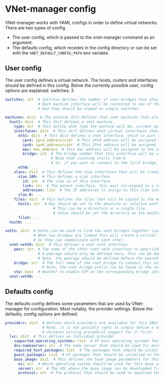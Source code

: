 # VNet-manager config
VNet-manager works with YAML configs in order to define virtual networks. There are two types of config.
- The user config, which is passed to the vnet-manager command as an argument.
- The defaults config, which recedes in the config directory or can be set with the `VNET_DEFAULT_CONFIG_PATH` env variable.

## User config
The user config defines a virtual network. The hosts, routers and interfaces should be defined in this config.
Below the currently possible user, config options are explained.
switches: 3

```yaml
switches: int  # Switches defines the number of vnet-bridges that should be created.
               # Each machine interface will be connected to one of these bridges.
               # And they should be viewed as simple switches.

machines: dict  # The machine dict defines that vnet machines that are part of this virtual network.
  host1: dict  # This dict defines a vnet machine.
    type: str  # This define what type the machine will be, current options are host or router.
    interfaces: dict  # This dict defines what virtual interfaces should be assigned to a machine.
      eth1: dict  # This dict defines a vnet interface, which is part of a vnet machine.
        ipv4: ipv4_address/cidr  # This IPv4 address will be assigned to the interface.
        ipv6: ipv6_address/cidr  # This IPv6 address will be assigned to the interface (optional).
        mac: mac_address  # This mac address will be assigned to the interface.
        bridge: int  # The bridge number that this interface will be connected to.
                     # Note that counting starts from 0.
                     # So, if you want to connect to the first bridge, this value should be set to 0.
      ethN: ...
    vlans: dict  # This defines the vlan interfaces that will be created on the machine (optional).
      vlan.100:  # This defines a vlan interface
        id: int  # The vlan id of this interface.
        link: str  # The parent interface, this must correspond to a interface configured above.
        addresses: list  # The IP addresses to assign to this vlan interface (optional).
      vlan.N: ...
    files: dict  # This defines the files that will be copied to the machine (optional).
      host1: str  # Key should be set to the absolute or relative path as seen from the user config.
                      # This can be a directory or a single file.
                      # Value should be set the directory on the machine to copy the file(s) to.
      fileX: ...
  hostN: ...

veths: dict  # Veths can be used to link two vnet bridges together (optional).
             # When two bridges are linked this will create a virtual link between the two bridges.
             # So they can communicate with each other.
  vnet-veth0: dict  # This defines a vnet veth interface
    peer: str  # The name of the other vnet veth interface to peer/link with.
               # A peerage should only be defined once, this can be done on either vnet veth interface.
               # Note, the peerage should be defined before the peered interface is defined.
    bridge: str  # The full name of the vnet bridge to connect this veth interface to.
                 # Note, the vnet bridge prefix can be found in the settings (default: vnet-br).
    stp: bool  # Weather to enable STP on the corresponding bridge interface (optional).
  vnet-vethN: ...
```

## Defaults config
The defaults config defines some parameters that are used by VNet-manager for configuration. Most notably, the provider settings.
Below the defaults, config options are defined.

```yaml
providers: dict  # Defines which providers are available for this VNet-manager instance.
                 # Note, it is not possible (yet) to simply define a new provider here,
                 # whiteout witting procedural support for it first.
  lxc: dict  # This defines an individual provider.
    supported_operating_systems: list  # Of host operating systems that this provider supports.
    dns-nameserver: str  # The name server that should be used for machines that use this provider (optional).
    required_host_packages: list  # The packages that should be installed on the host machine before this provider can be used.
    guest_packages: list  # Of packages that should be installed on the guests/machines.
    base_image: dict  # This defines the base image parameters for this provider.
      os: str  # Which operating system should be used for this base image.
      server: str  # The URL where the base image can be downloaded from.
      protocol: str  # The protocol that should be used to download the base image.
```
